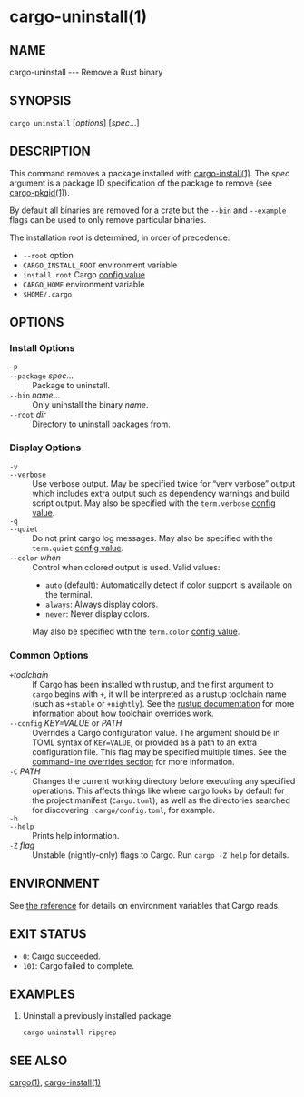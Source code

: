 # cargo-uninstall(1)

## NAME

cargo-uninstall --- Remove a Rust binary

## SYNOPSIS

`cargo uninstall` [_options_] [_spec_...]

## DESCRIPTION

This command removes a package installed with [cargo-install(1)](cargo-install.html). The _spec_
argument is a package ID specification of the package to remove (see
[cargo-pkgid(1)](cargo-pkgid.html)).

By default all binaries are removed for a crate but the `--bin` and
`--example` flags can be used to only remove particular binaries.

The installation root is determined, in order of precedence:

- `--root` option
- `CARGO_INSTALL_ROOT` environment variable
- `install.root` Cargo [config value](../reference/config.html)
- `CARGO_HOME` environment variable
- `$HOME/.cargo`


## OPTIONS

### Install Options

<dl>

<dt class="option-term" id="option-cargo-uninstall--p"><a class="option-anchor" href="#option-cargo-uninstall--p"></a><code>-p</code></dt>
<dt class="option-term" id="option-cargo-uninstall---package"><a class="option-anchor" href="#option-cargo-uninstall---package"></a><code>--package</code> <em>spec</em>…</dt>
<dd class="option-desc">Package to uninstall.</dd>


<dt class="option-term" id="option-cargo-uninstall---bin"><a class="option-anchor" href="#option-cargo-uninstall---bin"></a><code>--bin</code> <em>name</em>…</dt>
<dd class="option-desc">Only uninstall the binary <em>name</em>.</dd>


<dt class="option-term" id="option-cargo-uninstall---root"><a class="option-anchor" href="#option-cargo-uninstall---root"></a><code>--root</code> <em>dir</em></dt>
<dd class="option-desc">Directory to uninstall packages from.</dd>


</dl>

### Display Options

<dl>

<dt class="option-term" id="option-cargo-uninstall--v"><a class="option-anchor" href="#option-cargo-uninstall--v"></a><code>-v</code></dt>
<dt class="option-term" id="option-cargo-uninstall---verbose"><a class="option-anchor" href="#option-cargo-uninstall---verbose"></a><code>--verbose</code></dt>
<dd class="option-desc">Use verbose output. May be specified twice for “very verbose” output which
includes extra output such as dependency warnings and build script output.
May also be specified with the <code>term.verbose</code>
<a href="../reference/config.html">config value</a>.</dd>


<dt class="option-term" id="option-cargo-uninstall--q"><a class="option-anchor" href="#option-cargo-uninstall--q"></a><code>-q</code></dt>
<dt class="option-term" id="option-cargo-uninstall---quiet"><a class="option-anchor" href="#option-cargo-uninstall---quiet"></a><code>--quiet</code></dt>
<dd class="option-desc">Do not print cargo log messages.
May also be specified with the <code>term.quiet</code>
<a href="../reference/config.html">config value</a>.</dd>


<dt class="option-term" id="option-cargo-uninstall---color"><a class="option-anchor" href="#option-cargo-uninstall---color"></a><code>--color</code> <em>when</em></dt>
<dd class="option-desc">Control when colored output is used. Valid values:</p>
<ul>
<li><code>auto</code> (default): Automatically detect if color support is available on the
terminal.</li>
<li><code>always</code>: Always display colors.</li>
<li><code>never</code>: Never display colors.</li>
</ul>
<p>May also be specified with the <code>term.color</code>
<a href="../reference/config.html">config value</a>.</dd>



</dl>

### Common Options

<dl>

<dt class="option-term" id="option-cargo-uninstall-+toolchain"><a class="option-anchor" href="#option-cargo-uninstall-+toolchain"></a><code>+</code><em>toolchain</em></dt>
<dd class="option-desc">If Cargo has been installed with rustup, and the first argument to <code>cargo</code>
begins with <code>+</code>, it will be interpreted as a rustup toolchain name (such
as <code>+stable</code> or <code>+nightly</code>).
See the <a href="https://rust-lang.github.io/rustup/overrides.html">rustup documentation</a>
for more information about how toolchain overrides work.</dd>


<dt class="option-term" id="option-cargo-uninstall---config"><a class="option-anchor" href="#option-cargo-uninstall---config"></a><code>--config</code> <em>KEY=VALUE</em> or <em>PATH</em></dt>
<dd class="option-desc">Overrides a Cargo configuration value. The argument should be in TOML syntax of <code>KEY=VALUE</code>,
or provided as a path to an extra configuration file. This flag may be specified multiple times.
See the <a href="../reference/config.html#command-line-overrides">command-line overrides section</a> for more information.</dd>


<dt class="option-term" id="option-cargo-uninstall--C"><a class="option-anchor" href="#option-cargo-uninstall--C"></a><code>-C</code> <em>PATH</em></dt>
<dd class="option-desc">Changes the current working directory before executing any specified operations. This affects
things like where cargo looks by default for the project manifest (<code>Cargo.toml</code>), as well as
the directories searched for discovering <code>.cargo/config.toml</code>, for example.</dd>


<dt class="option-term" id="option-cargo-uninstall--h"><a class="option-anchor" href="#option-cargo-uninstall--h"></a><code>-h</code></dt>
<dt class="option-term" id="option-cargo-uninstall---help"><a class="option-anchor" href="#option-cargo-uninstall---help"></a><code>--help</code></dt>
<dd class="option-desc">Prints help information.</dd>


<dt class="option-term" id="option-cargo-uninstall--Z"><a class="option-anchor" href="#option-cargo-uninstall--Z"></a><code>-Z</code> <em>flag</em></dt>
<dd class="option-desc">Unstable (nightly-only) flags to Cargo. Run <code>cargo -Z help</code> for details.</dd>


</dl>


## ENVIRONMENT

See [the reference](../reference/environment-variables.html) for
details on environment variables that Cargo reads.


## EXIT STATUS

* `0`: Cargo succeeded.
* `101`: Cargo failed to complete.


## EXAMPLES

1. Uninstall a previously installed package.

       cargo uninstall ripgrep

## SEE ALSO
[cargo(1)](cargo.html), [cargo-install(1)](cargo-install.html)
